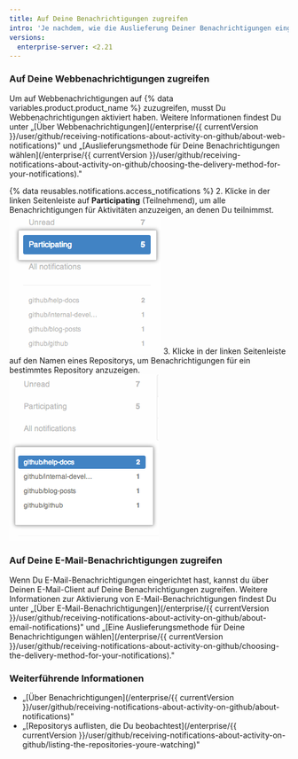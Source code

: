 ```yaml
---
title: Auf Deine Benachrichtigungen zugreifen
intro: 'Je nachdem, wie die Auslieferung Deiner Benachrichtigungen eingerichtet ist, kannst Du auf Deine Benachrichtigungen über {% data variables.product.product_name %} oder über Deinen E-Mail-Client zugreifen.'
versions:
  enterprise-server: <2.21
---
```


### Auf Deine Webbenachrichtigungen zugreifen

Um auf Webbenachrichtigungen auf {% data variables.product.product_name %} zuzugreifen, musst Du Webbenachrichtigungen aktiviert haben. Weitere Informationen findest Du unter „[Über Webbenachrichtigungen](/enterprise/{{ currentVersion }}/user/github/receiving-notifications-about-activity-on-github/about-web-notifications)" und „[Auslieferungsmethode für Deine Benachrichtigungen wählen](/enterprise/{{ currentVersion }}/user/github/receiving-notifications-about-activity-on-github/choosing-the-delivery-method-for-your-notifications)."

{% data reusables.notifications.access_notifications %}
2. Klicke in der linken Seitenleiste auf **Participating** (Teilnehmend), um alle Benachrichtigungen für Aktivitäten anzuzeigen, an denen Du teilnimmst. ![Auflistung von Teilnahmebenachrichtigungen](/assets/images/help/notifications/notifications_sidebar_participating.png)
3. Klicke in der linken Seitenleiste auf den Namen eines Repositorys, um Benachrichtigungen für ein bestimmtes Repository anzuzeigen. ![Auflistung individueller Repository-Benachrichtigungen](/assets/images/help/notifications/notifications_sidebar_specific_repos.png)

### Auf Deine E-Mail-Benachrichtigungen zugreifen

Wenn Du E-Mail-Benachrichtigungen eingerichtet hast, kannst du über Deinen E-Mail-Client auf Deine Benachrichtigungen zugreifen. Weitere Informationen zur Aktivierung von E-Mail-Benachrichtigungen findest Du unter „[Über E-Mail-Benachrichtigungen](/enterprise/{{ currentVersion }}/user/github/receiving-notifications-about-activity-on-github/about-email-notifications)" und „[Eine Auslieferungsmethode für Deine Benachrichtigungen wählen](/enterprise/{{ currentVersion }}/user/github/receiving-notifications-about-activity-on-github/choosing-the-delivery-method-for-your-notifications)."

### Weiterführende Informationen

- „[Über Benachrichtigungen](/enterprise/{{ currentVersion }}/user/github/receiving-notifications-about-activity-on-github/about-notifications)"
- „[Repositorys auflisten, die Du beobachtest](/enterprise/{{ currentVersion }}/user/github/receiving-notifications-about-activity-on-github/listing-the-repositories-youre-watching)"
